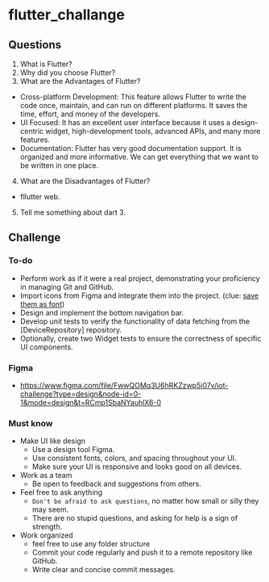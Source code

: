 # flutter_challange

## Questions

1. What is Flutter?
2. Why did you choose Flutter?
3. What are the Advantages of Flutter?
  - Cross-platform Development: This feature allows Flutter to write the code once, maintain, and can run on different platforms. It saves the time, effort, and money of the developers.
  - UI Focused: It has an excellent user interface because it uses a design-centric widget, high-development tools, advanced APIs, and many more features.
  - Documentation: Flutter has very good documentation support. It is organized and more informative. We can get everything that we want to be written in one place. 
4. What are the Disadvantages of Flutter?
  - fllutter web.
5. Tell me something about dart 3.

## Challenge

### To-do

- Perform work as if it were a real project, demonstrating your proficiency in managing Git and GitHub.
- Import icons from Figma and integrate them into the project. (clue: [save them as font](https://www.fluttericon.com/))
- Design and implement the bottom navigation bar.
- Develop unit tests to verify the functionality of data fetching from the [DeviceRepository] repository.
- Optionally, create two Widget tests to ensure the correctness of specific UI components.


### Figma

- https://www.figma.com/file/FwwQOMq3U6hRKZzwp5i07v/iot-challenge?type=design&node-id=0-1&mode=design&t=RCmp1SbaNYauhlX6-0


### Must know

- Make UI like design
    - Use a design tool Figma.
    - Use consistent fonts, colors, and spacing throughout your UI.
    - Make sure your UI is responsive and looks good on all devices.
- Work as a team
    - Be open to feedback and suggestions from others.
- Feel free to ask anything
    - `Don't be afraid to ask questions`, no matter how small or silly they may seem.
    - There are no stupid questions, and asking for help is a sign of strength.
- Work organized
    - feel free to use any folder structure
    - Commit your code regularly and push it to a remote repository like GitHub.
    - Write clear and concise commit messages.
